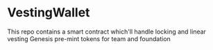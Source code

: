 # VestingWallet
This repo contains a smart contract which'll handle locking and linear vesting Genesis pre-mint tokens for team and foundation
